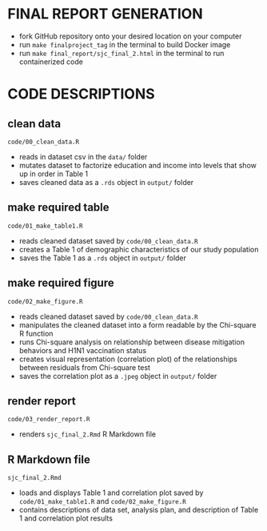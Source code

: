 # FINAL REPORT GENERATION

- fork GitHub repository onto your desired location on your computer
- run `make finalproject_tag` in the terminal to build Docker image
- run `make final_report/sjc_final_2.html` in the terminal to run containerized code

# CODE DESCRIPTIONS

## clean data
`code/00_clean_data.R`
- reads in dataset csv in the `data/` folder
- mutates dataset to factorize education and income into levels that show up in order in Table 1
- saves cleaned data as a `.rds` object in `output/` folder

## make required table
`code/01_make_table1.R` 
- reads cleaned dataset saved by `code/00_clean_data.R`
- creates a Table 1 of demographic characteristics of our study population
- saves the Table 1 as a `.rds` object in `output/` folder

## make required figure
`code/02_make_figure.R`
- reads cleaned dataset saved by `code/00_clean_data.R`
- manipulates the cleaned dataset into a form readable by the Chi-square R function
- runs Chi-square analysis on relationship between disease mitigation behaviors and H1N1 vaccination status
- creates visual representation (correlation plot) of the relationships between residuals from Chi-square test
- saves the correlation plot as a `.jpeg` object in `output/` folder

## render report
`code/03_render_report.R`
- renders `sjc_final_2.Rmd` R Markdown file

## R Markdown file
`sjc_final_2.Rmd`
- loads and displays Table 1 and correlation plot saved by `code/01_make_table1.R` and `code/02_make_figure.R`
- contains descriptions of data set, analysis plan, and description of Table 1 and correlation plot results